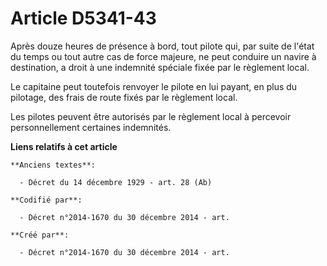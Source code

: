 # Article D5341-43

Après douze heures de présence à bord, tout pilote qui, par suite de l'état du temps ou tout autre cas de force majeure, ne
peut conduire un navire à destination, a droit à une indemnité spéciale fixée par le règlement local.

Le capitaine peut toutefois renvoyer le pilote en lui payant, en plus du pilotage, des frais de route fixés par le règlement
local.

Les pilotes peuvent être autorisés par le règlement local à percevoir personnellement certaines indemnités.

**Liens relatifs à cet article**

	**Anciens textes**:

	  - Décret du 14 décembre 1929 - art. 28 (Ab)

	**Codifié par**:

	  - Décret n°2014-1670 du 30 décembre 2014 - art.

	**Créé par**:

	  - Décret n°2014-1670 du 30 décembre 2014 - art.
